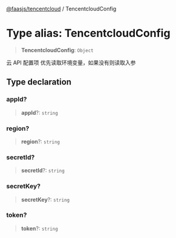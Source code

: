 [@faasjs/tencentcloud](../README.md) / TencentcloudConfig

# Type alias: TencentcloudConfig

> **TencentcloudConfig**: `Object`

云 API 配置项
优先读取环境变量，如果没有则读取入参

## Type declaration

### appId?

> **appId**?: `string`

### region?

> **region**?: `string`

### secretId?

> **secretId**?: `string`

### secretKey?

> **secretKey**?: `string`

### token?

> **token**?: `string`
